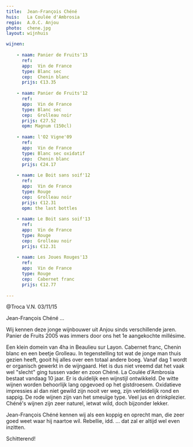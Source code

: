 ```yaml
---
title:  Jean-François Chéné
huis:   La Coulée d'Ambrosia
regio:  A.O.C. Anjou
photo:  chene.jpg
layout: wijnhuis 

wijnen:
      
    - naam: Panier de Fruits'13
      ref:   
      app:  Vin de France
      type: Blanc sec
      cep:  Chenin blanc
      prijs: €13.35
    
    - naam: Panier de Fruits'12
      ref:   
      app:  Vin de France
      type: Blanc sec
      cep:  Grolleau noir
      prijs: €27.52
      opm: Magnum (150cl)
    
    - naam: l'O2 Vigne'09
      ref:   
      app:  Vin de France
      type: Blanc sec oxidatif
      cep:  Chenin blanc
      prijs: €24.17
      
    - naam: Le Boit sans soif'12
      ref:   
      app:  Vin de France
      type: Rouge
      cep:  Grolleau noir
      prijs: €12.31
      opm: the last bottles
    
    - naam: Le Boit sans soif'13
      ref:   
      app:  Vin de France
      type: Rouge
      cep:  Grolleau noir
      prijs: €12.31
       
    - naam: Les Joues Rouges'13
      ref:   
      app:  Vin de France
      type: Rouge
      cep:  Cabernet franc
      prijs: €12.77
          
---
```

@Troca V.N. 03/11/15

Jean-François Chéné ...

Wij kennen deze jonge wijnbouwer uit Anjou sinds verschillende jaren. Panier de Fruits 2005 was immers door ons het 1e aangekochte millésime.

Een klein domein van 4ha in Beaulieu sur Layon. Cabernet franc, Chenin blanc en een beetje Grolleau.
In tegenstelling tot wat de jonge man thuis gezien heeft, gooit hij alles over een totaal andere boeg. Vanaf dag 1 wordt er organisch gewerkt in de wijngaard.
Het is dus niet vreemd dat het vaak wel "slecht" ging tussen vader en zoon Chéné.
La Coulée d'Ambrosia bestaat vandaag 10 jaar. Er is duidelijk een wijnstijl ontwikkeld. De witte wijnen worden behoorlijk lang opgevoed op het gistdroesem.
Oxidatieve impressies al dan niet gewild zijn nooit ver weg, zijn verleidelijk rond en sappig.
De rode wijnen zijn van het smeuïge type. Veel jus en drinkplezier. Chéné's wijnen zijn zeer naturel, ietwat wild, doch bijzonder lekker.

Jean-François Chéné kennen wij als een koppig en oprecht man, die zeer goed weet waar hij naartoe wil.
Rebellie, idd. ... dat zal er altijd wel even inzitten.

Schitterend!




   



